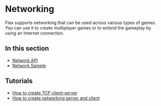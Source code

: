 # Networking

Flax supports networking that can be used across various types of games. You can use it to create multiplayer games or to extend the gameplay by using an Internet connection.

## In this section

* [Network API](network-api.md)
* [Network Sample](network-sample.md)

## Tutorials

* [How to create TCP client-server](tutorials/create-tcp-client-server.md)
* [How to create networking server and client](tutorials/network-client-server.md)
